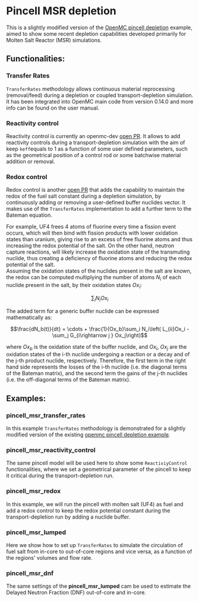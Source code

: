 # Pincell MSR depletion
This is a slightly modified version of the [OpenMC pincell depletion](https://github.com/openmc-dev/openmc/tree/main/examples/pincell_depletion) example, aimed to show some recent depletion capabilities developed primarily for Molten Salt Reactor (MSR) simulations.

## Functionalities:

### Transfer Rates
`TransferRates` methodology allows continuous material reprocessing (removal/feed) during a depletion or coupled transport-depletion simulation.
It has been integrated into OpenMC main code from version 0.14.0 and more info can be found on the user manual.    

### Reactivity control
Reactivity control is currently an openmc-dev [open PR](https://github.com/openmc-dev/openmc/pull/2693). It allows to add reactivity controls during a transport-depletion simulation with the aim of keep `keff`equals to 1 as a function of some user defined parameters, such as the geometrical position of a control rod or some batchwise material addition or removal.

### Redox control
Redox control is another [open PR](https://github.com/openmc-dev/openmc/pull/2783) that adds the capability to maintain the redox of the fuel salt constant during a depletion simulation, by continuously adding or removing a user-defined buffer nuclides vector. It makes use of the `TransferRates` implementation to add a further term to the Bateman equation.

For example, UF4 frees 4 atoms of fluorine every time a fission event occurs, which will then bind with fission products with lower oxidation states than uranium, giving rise to an excess of free fluorine atoms and thus increasing the redox potential of the salt.  On the other hand, neutron capture reactions, will likely increase the oxidation state of the transmuting nuclide, thus creating a deficiency of fluorine atoms and reducing the redox potential of the salt.  
Assuming the oxidation states of the nuclides present in the salt are known, the redox can be computed multiplying the number of atoms $N_i$ of each nuclide present in the salt, by their oxidation states $Ox_i$:
```math
\begin{equation}
\sum_i N_i Ox_i
\end{equation}
```

The added term for a generic buffer nuclide can be expressed mathematically  as:
```math
\frac{dN_b(t)}{dt} = \cdots + \frac{1}{Ox_b}\sum_i N_i\left( L_{ii}Ox_i - \sum_j G_{i\rightarrow j } Ox_j\right)
```
where $`Ox_b`$ is the oxidation state of the buffer nuclide, and $`Ox_i`$, $`Ox_j`$ are the oxidation states of the i-th nuclide undergoing a reaction or a decay and of the j-th product nuclide, respectively.
Therefore, the first term in the right hand side represents the losses of the i-th nuclide (i.e. the diagonal terms of the Bateman matrix), and the second term the gains of the j-th nuclides (i.e. the off-diagonal terms of the Bateman matrix).


## Examples:

### pincell_msr_transfer_rates
In this example `TransferRates` methodology is demonstrated for a slightly modified version of the existing [openmc pincell depletion example](https://github.com/openmc-dev/openmc-notebooks/blob/main/depletion.ipynb).

### pincell_msr_reactivity_control
The same pincell model will be used here to show some `ReactiviyControl` functionalities, where we set a geometrical parameter of the pincell to keep it critical during the transport-depletion run.

### pincell_msr_redox
In this example, we will run the pincell with molten salt (UF4) as fuel and add a redox control to keep the redox potential constant during the transport-depletion run by adding a nuclide buffer.

### pincell_msr_lumped
Here we show how to set up `TransferRates` to simulate the circulation of fuel salt from in-core to out-of-core regions and vice versa, as a function of the regions' volumes and flow rate.

### pincell_msr_dnf
The same settings of the **pincell_msr_lumped** cam be used to estimate the Delayed Neutron Fraction (DNF) out-of-core and in-core. 

